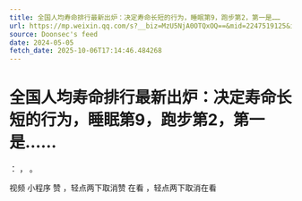 ```yaml
---
title: 全国人均寿命排行最新出炉：决定寿命长短的行为，睡眠第9，跑步第2，第一是……
url: https://mp.weixin.qq.com/s?__biz=MzU5NjA0OTQxOQ==&mid=2247519125&idx=1&sn=9570cf130a9170f73ce96793f942fd93
source: Doonsec's feed
date: 2024-05-05
fetch_date: 2025-10-06T17:14:46.484268
---
```


# 全国人均寿命排行最新出炉：决定寿命长短的行为，睡眠第9，跑步第2，第一是……

：
，
。

视频
小程序
赞
，轻点两下取消赞
在看
，轻点两下取消在看